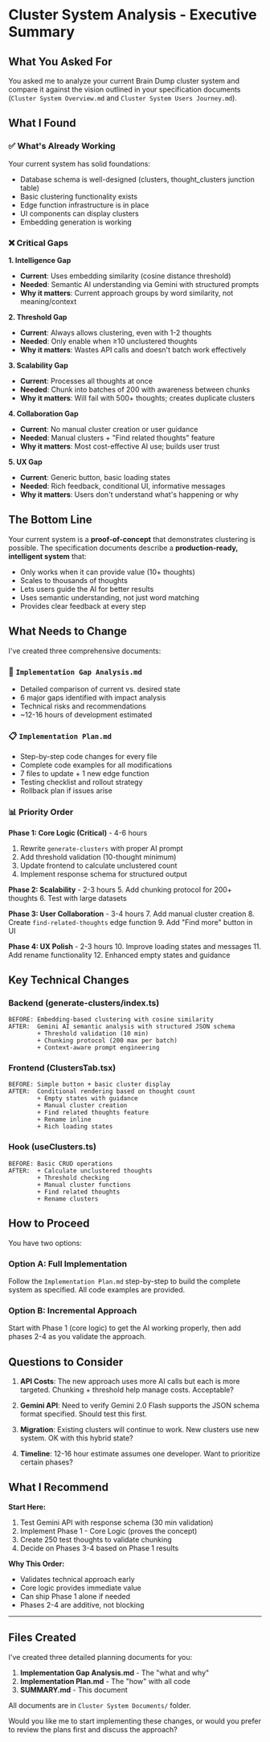 # Cluster System Analysis - Executive Summary

## What You Asked For

You asked me to analyze your current Brain Dump cluster system and compare it against the vision outlined in your specification documents (`Cluster System Overview.md` and `Cluster System Users Journey.md`).

## What I Found

### ✅ **What's Already Working**
Your current system has solid foundations:
- Database schema is well-designed (clusters, thought_clusters junction table)
- Basic clustering functionality exists
- Edge function infrastructure is in place
- UI components can display clusters
- Embedding generation is working

### ❌ **Critical Gaps**

**1. Intelligence Gap**
- **Current**: Uses embedding similarity (cosine distance threshold)
- **Needed**: Semantic AI understanding via Gemini with structured prompts
- **Why it matters**: Current approach groups by word similarity, not meaning/context

**2. Threshold Gap**
- **Current**: Always allows clustering, even with 1-2 thoughts
- **Needed**: Only enable when ≥10 unclustered thoughts
- **Why it matters**: Wastes API calls and doesn't batch work effectively

**3. Scalability Gap**
- **Current**: Processes all thoughts at once
- **Needed**: Chunk into batches of 200 with awareness between chunks
- **Why it matters**: Will fail with 500+ thoughts; creates duplicate clusters

**4. Collaboration Gap**
- **Current**: No manual cluster creation or user guidance
- **Needed**: Manual clusters + "Find related thoughts" feature
- **Why it matters**: Most cost-effective AI use; builds user trust

**5. UX Gap**
- **Current**: Generic button, basic loading states
- **Needed**: Rich feedback, conditional UI, informative messages
- **Why it matters**: Users don't understand what's happening or why

## The Bottom Line

Your current system is a **proof-of-concept** that demonstrates clustering is possible. The specification documents describe a **production-ready, intelligent system** that:
- Only works when it can provide value (10+ thoughts)
- Scales to thousands of thoughts
- Lets users guide the AI for better results
- Uses semantic understanding, not just word matching
- Provides clear feedback at every step

## What Needs to Change

I've created three comprehensive documents:

### 📄 `Implementation Gap Analysis.md`
- Detailed comparison of current vs. desired state
- 6 major gaps identified with impact analysis
- Technical risks and recommendations
- ~12-16 hours of development estimated

### 📋 `Implementation Plan.md`
- Step-by-step code changes for every file
- Complete code examples for all modifications
- 7 files to update + 1 new edge function
- Testing checklist and rollout strategy
- Rollback plan if issues arise

### 📊 Priority Order

**Phase 1: Core Logic (Critical)** - 4-6 hours
1. Rewrite `generate-clusters` with proper AI prompt
2. Add threshold validation (10-thought minimum)
3. Update frontend to calculate unclustered count
4. Implement response schema for structured output

**Phase 2: Scalability** - 2-3 hours
5. Add chunking protocol for 200+ thoughts
6. Test with large datasets

**Phase 3: User Collaboration** - 3-4 hours
7. Add manual cluster creation
8. Create `find-related-thoughts` edge function
9. Add "Find more" button in UI

**Phase 4: UX Polish** - 2-3 hours
10. Improve loading states and messages
11. Add rename functionality
12. Enhanced empty states and guidance

## Key Technical Changes

### Backend (generate-clusters/index.ts)
```
BEFORE: Embedding-based clustering with cosine similarity
AFTER:  Gemini AI semantic analysis with structured JSON schema
        + Threshold validation (10 min)
        + Chunking protocol (200 max per batch)
        + Context-aware prompt engineering
```

### Frontend (ClustersTab.tsx)
```
BEFORE: Simple button + basic cluster display
AFTER:  Conditional rendering based on thought count
        + Empty states with guidance
        + Manual cluster creation
        + Find related thoughts feature
        + Rename inline
        + Rich loading states
```

### Hook (useClusters.ts)
```
BEFORE: Basic CRUD operations
AFTER:  + Calculate unclustered thoughts
        + Threshold checking
        + Manual cluster functions
        + Find related thoughts
        + Rename clusters
```

## How to Proceed

You have two options:

### Option A: Full Implementation
Follow the `Implementation Plan.md` step-by-step to build the complete system as specified. All code examples are provided.

### Option B: Incremental Approach
Start with Phase 1 (core logic) to get the AI working properly, then add phases 2-4 as you validate the approach.

## Questions to Consider

1. **API Costs**: The new approach uses more AI calls but each is more targeted. Chunking + threshold help manage costs. Acceptable?

2. **Gemini API**: Need to verify Gemini 2.0 Flash supports the JSON schema format specified. Should test this first.

3. **Migration**: Existing clusters will continue to work. New clusters use new system. OK with this hybrid state?

4. **Timeline**: 12-16 hour estimate assumes one developer. Want to prioritize certain phases?

## What I Recommend

**Start Here:**
1. Test Gemini API with response schema (30 min validation)
2. Implement Phase 1 - Core Logic (proves the concept)
3. Create 250 test thoughts to validate chunking
4. Decide on Phases 3-4 based on Phase 1 results

**Why This Order:**
- Validates technical approach early
- Core logic provides immediate value
- Can ship Phase 1 alone if needed
- Phases 2-4 are additive, not blocking

---

## Files Created

I've created three detailed planning documents for you:

1. **Implementation Gap Analysis.md** - The "what and why"
2. **Implementation Plan.md** - The "how" with all code
3. **SUMMARY.md** - This document

All documents are in `Cluster System Documents/` folder.

Would you like me to start implementing these changes, or would you prefer to review the plans first and discuss the approach?

